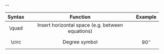  -- 

|Syntax|Function|Example|
|:-:|:-:|:-:|
|\quad| Insert horizontal space (e.g. between equations)||
|\circ| Degree symbol | $$90^\circ$$ |
